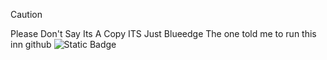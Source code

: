 > [!CAUTION]
> Please Don't Say Its A Copy ITS Just Blueedge The one told me to run this inn github
> ![Static Badge](https://img.shields.io/badge/react%20app-blue)

